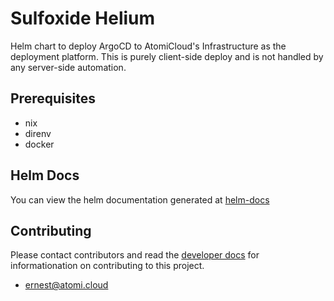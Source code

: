 # Sulfoxide Helium

Helm chart to deploy ArgoCD to AtomiCloud's Infrastructure as the deployment platform. This is purely client-side deploy
and is not handled by any server-side automation.

## Prerequisites
- nix
- direnv
- docker

## Helm Docs

You can view the helm documentation generated at [helm-docs](./chart/README.md)

## Contributing

Please contact contributors and read the [developer docs](./docs/developer/CommitConventions.md) for informationation on contributing to this project.

- [ernest@atomi.cloud](mailto:ernest@atomi.cloud)
